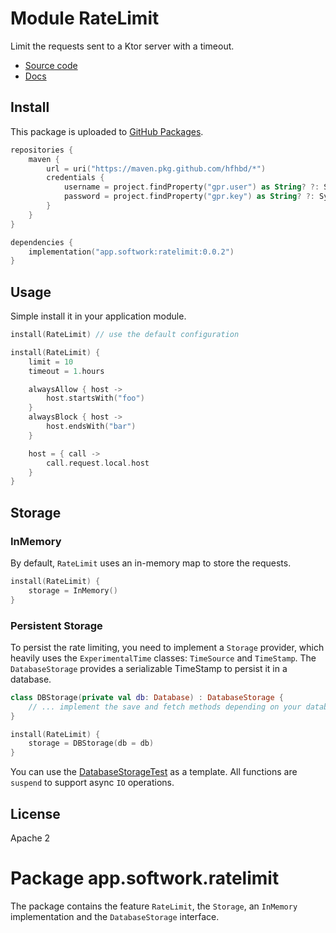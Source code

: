 # Module RateLimit

Limit the requests sent to a Ktor server with a timeout.

- [Source code](https://github.com/hfhbd/RateLimit)
- [Docs](https://ratelimit.softwork.app)

## Install

This package is uploaded
to [GitHub Packages](https://docs.github.com/en/packages/guides/configuring-gradle-for-use-with-github-packages).

````kotlin
repositories {
    maven {
        url = uri("https://maven.pkg.github.com/hfhbd/*")
        credentials {
            username = project.findProperty("gpr.user") as String? ?: System.getenv("GITHUB_ACTOR")
            password = project.findProperty("gpr.key") as String? ?: System.getenv("GITHUB_TOKEN")
        }
    }
}

dependencies {
    implementation("app.softwork:ratelimit:0.0.2")
}
````

## Usage

Simple install it in your application module.

```kotlin
install(RateLimit) // use the default configuration

install(RateLimit) {
    limit = 10
    timeout = 1.hours

    alwaysAllow { host ->
        host.startsWith("foo")
    }
    alwaysBlock { host ->
        host.endsWith("bar")
    }

    host = { call ->
        call.request.local.host
    }
}
```

## Storage

### InMemory

By default, `RateLimit` uses an in-memory map to store the requests.

```kotlin
install(RateLimit) {
    storage = InMemory()
}
```

### Persistent Storage

To persist the rate limiting, you need to implement a `Storage` provider, which heavily uses the `ExperimentalTime`
classes: `TimeSource` and `TimeStamp`. The `DatabaseStorage` provides a serializable TimeStamp to persist it in a
database.

````kotlin
class DBStorage(private val db: Database) : DatabaseStorage {
    // ... implement the save and fetch methods depending on your database
}

install(RateLimit) {
    storage = DBStorage(db = db)
}
````

You can use
the [DatabaseStorageTest](https://github.com/hfhbd/RateLimit/tree/master/src/jvmTest/kotlin/app/softwork/ratelimit/DatabaseStorageTest.kt)
as a template. All functions are `suspend` to support async `IO` operations.

## License

Apache 2

# Package app.softwork.ratelimit

The package contains the feature `RateLimit`, the `Storage`, an `InMemory` implementation and the `DatabaseStorage`
interface. 
